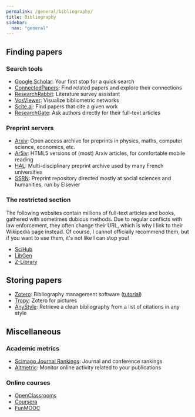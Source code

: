 ```yaml
---
permalink: /general/bibliography/
title: Bibliography
sidebar:
  nav: "general"
---
```


## Finding papers

### Search tools

- [Google Scholar](https://scholar.google.com/): Your first stop for a quick search
- [ConnectedPapers](https://www.connectedpapers.com/): Find related papers and explore their connections
- [ResearchRabbit](https://www.researchrabbit.ai/): Literature survey assistant
- [VosViewer](https://www.vosviewer.com/): Visualize bibliometric networks
- [Scite.ai](https://scite.ai/): Find papers that cite a given work
- [ResearchGate](https://www.researchgate.net/): Ask authors directly for their full-text articles

### Preprint servers

- [Arxiv](https://arxiv.org/): Open access archive for preprints in physics, maths, computer science, economics, etc.
- [Ar5iv](https://ar5iv.org): HTML5 versions of (most) Arxiv articles, for comfortable mobile reading
- [HAL](https://hal.archives-ouvertes.fr/): Multi-disciplinary preprint archive used by many French universities
- [SSRN](https://www.ssrn.com/): Preprint repository directed mostly at social sciences and humanities, run by Elsevier

### The restricted section

The following websites contain millions of full-text articles and books, gathered with sometimes dubious methods. Due to regular conflicts with law enforcement, they often change their URL, which is why I link to their Wikipedia page instead. Of course, I cannot officially recommend them, but if you want to use them, it's not like I can stop you!

- [SciHub](https://en.wikipedia.org/wiki/Sci-Hub)
- [LibGen](https://en.wikipedia.org/wiki/Library_Genesis)
- [Z-Library](https://en.wikipedia.org/wiki/Z-Library)

## Storing papers

- [Zotero](https://www.zotero.org/): Bibliography management software ([tutorial](../../tutorials/zotero))
- [Tropy](https://tropy.org/): Zotero for pictures
- [AnyStyle](https://anystyle.io/): Retrieve a clean bibliography from a list of citations in any style

## Miscellaneous

### Academic metrics

- [Scimago Journal Rankings](https://www.scimagojr.com/): Journal and conference rankings
- [Altmetric](https://www.altmetric.com/): Monitor online activity related to your publications

### Online courses

- [OpenClassrooms](https://openclassrooms.com/en/)
- [Coursera](https://www.coursera.org/)
- [FunMOOC](https://www.fun-mooc.fr/en/)
